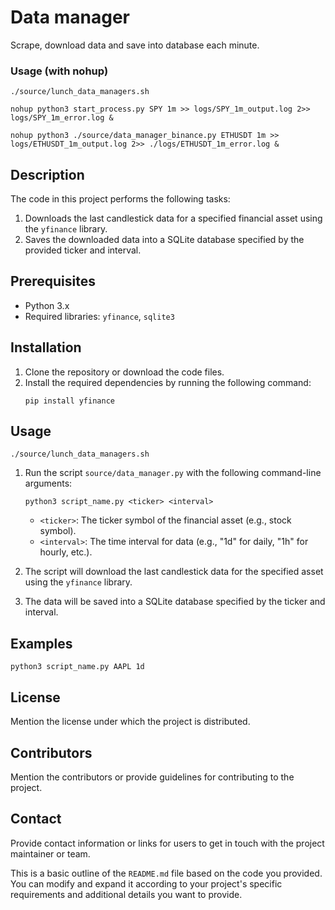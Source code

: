 # Data manager

Scrape, download data and save into database each minute.

### Usage (with nohup)
   ```
./source/lunch_data_managers.sh
   ```

   ```
nohup python3 start_process.py SPY 1m >> logs/SPY_1m_output.log 2>> logs/SPY_1m_error.log &
   ```

   ```
nohup python3 ./source/data_manager_binance.py ETHUSDT 1m >> logs/ETHUSDT_1m_output.log 2>> ./logs/ETHUSDT_1m_error.log &
   ```

## Description

The code in this project performs the following tasks:

1. Downloads the last candlestick data for a specified financial asset using the `yfinance` library.
2. Saves the downloaded data into a SQLite database specified by the provided ticker and interval.

## Prerequisites

- Python 3.x
- Required libraries: `yfinance`, `sqlite3`

## Installation

1. Clone the repository or download the code files.
2. Install the required dependencies by running the following command:
   ```
   pip install yfinance
   ```

## Usage

   ```
   ./source/lunch_data_managers.sh
   ```


1. Run the script `source/data_manager.py` with the following command-line arguments:

   ```
   python3 script_name.py <ticker> <interval>
   ```

   - `<ticker>`: The ticker symbol of the financial asset (e.g., stock symbol).
   - `<interval>`: The time interval for data (e.g., "1d" for daily, "1h" for hourly, etc.).

2. The script will download the last candlestick data for the specified asset using the `yfinance` library.

3. The data will be saved into a SQLite database specified by the ticker and interval.

## Examples

```
python3 script_name.py AAPL 1d
```

## License

Mention the license under which the project is distributed.

## Contributors

Mention the contributors or provide guidelines for contributing to the project.

## Contact

Provide contact information or links for users to get in touch with the project maintainer or team.

This is a basic outline of the `README.md` file based on the code you provided. You can modify and expand it according to your project's specific requirements and additional details you want to provide.